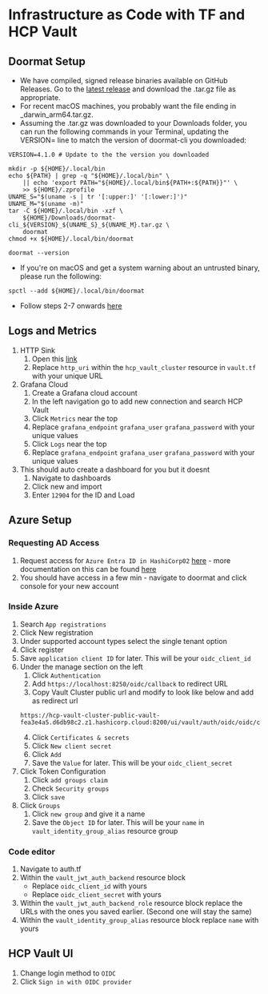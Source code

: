 # Infrastructure as Code with TF and HCP Vault

## Doormat Setup

- We have compiled, signed release binaries available on GitHub Releases. Go to the [latest release](https://github.com/hashicorp/doormat-cli/releases/tag/v4.2.0) and download the .tar.gz file as appropriate.
- For recent macOS machines, you probably want the file ending in \_darwin_arm64.tar.gz.
- Assuming the .tar.gz was downloaded to your Downloads folder, you can run the following commands in your Terminal, updating the VERSION= line to match the version of doormat-cli you downloaded:

```
VERSION=4.1.0 # Update to the the version you downloaded

mkdir -p ${HOME}/.local/bin
echo ${PATH} | grep -q "${HOME}/.local/bin" \
    || echo 'export PATH="${HOME}/.local/bin${PATH+:${PATH}}"' \
    >> ${HOME}/.zprofile
UNAME_S="$(uname -s | tr '[:upper:]' '[:lower:]')"
UNAME_M="$(uname -m)"
tar -C ${HOME}/.local/bin -xzf \
    ${HOME}/Downloads/doormat-cli_${VERSION}_${UNAME_S}_${UNAME_M}.tar.gz \
    doormat
chmod +x ${HOME}/.local/bin/doormat

doormat --version
```

- If you're on macOS and get a system warning about an untrusted binary, please run the following:

`spctl --add ${HOME}/.local/bin/doormat`

- Follow steps 2-7 onwards [here](https://docs.google.com/document/d/1inYfZiAn43TlfFR2JVmYGFscywyFUThTWcXBNmy-A6g/edit)

## Logs and Metrics

1. HTTP Sink
   1. Open this [link](https://webhook.site/)
   2. Replace `http_uri` within the `hcp_vault_cluster` resource in `vault.tf` with your unique URL
2. Grafana Cloud
   1. Create a Grafana cloud account
   2. In the left navigation go to add new connection and search HCP Vault
   3. Click `Metrics` near the top
   4. Replace `grafana_endpoint` `grafana_user` `grafana_password` with your unique values
   5. Click `Logs` near the top
   6. Replace `grafana_endpoint` `grafana_user` `grafana_password` with your unique values
3. This should auto create a dashboard for you but it doesnt
    1. Navigate to dashboards
    2. Click new and import
    3. Enter `12904` for the ID and Load


## Azure Setup

### Requesting AD Access

1. Request access for `Azure Entra ID in HashiCorp02` [here](https://doormat.hashicorp.services/applications/access/az-ad-hashicorp02/role/doormat-azure-ad-hashicorp02-developer-access/options) - more documentation on this can be found [here](https://docs.prod.secops.hashicorp.services/doormat/azure/working_with_ad/)
2. You should have access in a few min - navigate to doormat and click console for your new account

### Inside Azure

1. Search `App registrations`
2. Click New registration
3. Under supported account types select the single tenant option
4. Click register
5. Save `application client ID` for later. This will be your `oidc_client_id`
6. Under the manage section on the left
   1. Click `Authentication`
   2. Add `https://localhost:8250/oidc/callback` to redirect URL
   3. Copy Vault Cluster public url and modify to look like below and add as redirect url
   ```
   https://hcp-vault-cluster-public-vault-fea3e4a5.d6db98c2.z1.hashicorp.cloud:8200/ui/vault/auth/oidc/oidc/callback
   ```
   4. Click `Certificates & secrets`
   5. Click `New client secret`
   6. Click `Add`
   7. Save the `Value` for later. This will be your `oidc_client_secret`
7. Click Token Configuration
   1. Click `add groups claim`
   2. Check `Security groups`
   3. Click `save`
8. Click `Groups`
   1. Click `new group` and give it a name
   2. Save the `Object ID` for later. This will be your `name` in `vault_identity_group_alias` resource group

### Code editor

1. Navigate to auth.tf
2. Within the `vault_jwt_auth_backend` resource block
   - Replace `oidc_client_id` with yours
   - Replace `oidc_client_secret` with yours
3. Within the `vault_jwt_auth_backend_role` resource block replace the URLs with the ones you saved earlier. (Second one will stay the same)
4. Within the `vault_identity_group_alias` resource block replace `name` with yours

## HCP Vault UI

1. Change login method to `OIDC`
2. Click `Sign in with OIDC provider`
